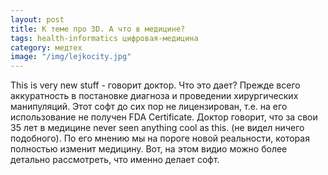 ```yaml
---
layout: post
title: К теме про 3D. А что в медицине?
tags: health-informatics цифровая-медицина
category: медтех
image: "/img/lejkocity.jpg"
---
```



This is very new stuff - говорит доктор. Что это дает? Прежде всего аккуратность в постановке диагноза и проведении хирургических манипуляций. Этот софт до сих пор не лицензирован, т.е. на его использование не получен
FDA Certificate. Доктор говорит, что за свои 35 лет в медицине never seen anything cool as this. (не видел ничего подобного). По его мнению мы на пороге новой реальности, которая полностью изменит медицину.
Вот, на этом видио можно более детально рассмотреть, что именно делает софт.
